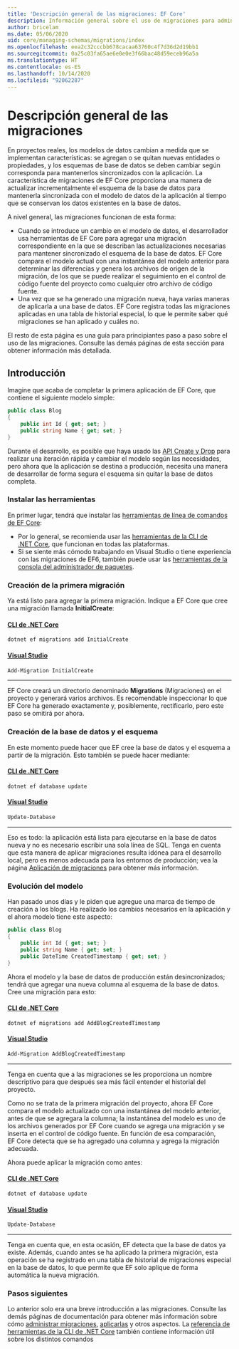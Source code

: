 ```yaml
---
title: 'Descripción general de las migraciones: EF Core'
description: Información general sobre el uso de migraciones para administrar esquemas de base de datos con Entity Framework Core
author: bricelam
ms.date: 05/06/2020
uid: core/managing-schemas/migrations/index
ms.openlocfilehash: eea2c32cccbb678cacaa63760c4f7d36d2d19bb1
ms.sourcegitcommit: 0a25c03fa65ae6e0e0e3f66bac48d59eceb96a5a
ms.translationtype: HT
ms.contentlocale: es-ES
ms.lasthandoff: 10/14/2020
ms.locfileid: "92062287"
---
```

# <a name="migrations-overview"></a>Descripción general de las migraciones

En proyectos reales, los modelos de datos cambian a medida que se implementan características: se agregan o se quitan nuevas entidades o propiedades, y los esquemas de base de datos se deben cambiar según corresponda para mantenerlos sincronizados con la aplicación. La característica de migraciones de EF Core proporciona una manera de actualizar incrementalmente el esquema de la base de datos para mantenerla sincronizada con el modelo de datos de la aplicación al tiempo que se conservan los datos existentes en la base de datos.

A nivel general, las migraciones funcionan de esta forma:

* Cuando se introduce un cambio en el modelo de datos, el desarrollador usa herramientas de EF Core para agregar una migración correspondiente en la que se describan las actualizaciones necesarias para mantener sincronizado el esquema de la base de datos. EF Core compara el modelo actual con una instantánea del modelo anterior para determinar las diferencias y genera los archivos de origen de la migración, de los que se puede realizar el seguimiento en el control de código fuente del proyecto como cualquier otro archivo de código fuente.
* Una vez que se ha generado una migración nueva, haya varias maneras de aplicarla a una base de datos. EF Core registra todas las migraciones aplicadas en una tabla de historial especial, lo que le permite saber qué migraciones se han aplicado y cuáles no.

El resto de esta página es una guía para principiantes paso a paso sobre el uso de las migraciones. Consulte las demás páginas de esta sección para obtener información más detallada.

## <a name="getting-started"></a>Introducción

Imagine que acaba de completar la primera aplicación de EF Core, que contiene el siguiente modelo simple:

```csharp
public class Blog
{
    public int Id { get; set; }
    public string Name { get; set; }
}
```

Durante el desarrollo, es posible que haya usado las [API Create y Drop](xref:core/managing-schemas/ensure-created) para realizar una iteración rápida y cambiar el modelo según las necesidades, pero ahora que la aplicación se destina a producción, necesita una manera de desarrollar de forma segura el esquema sin quitar la base de datos completa.

### <a name="install-the-tools"></a>Instalar las herramientas

En primer lugar, tendrá que instalar las [herramientas de línea de comandos de EF Core](xref:core/miscellaneous/cli/index):

* Por lo general, se recomienda usar las [herramientas de la CLI de .NET Core](xref:core/miscellaneous/cli/dotnet), que funcionan en todas las plataformas.
* Si se siente más cómodo trabajando en Visual Studio o tiene experiencia con las migraciones de EF6, también puede usar las [ herramientas de la consola del administrador de paquetes](xref:core/miscellaneous/cli/powershell).

### <a name="create-your-first-migration"></a>Creación de la primera migración

Ya está listo para agregar la primera migración. Indique a EF Core que cree una migración llamada **InitialCreate**:

#### <a name="net-core-cli"></a>[CLI de .NET Core](#tab/dotnet-core-cli)

```dotnetcli
dotnet ef migrations add InitialCreate
```

#### <a name="visual-studio"></a>[Visual Studio](#tab/vs)

```powershell
Add-Migration InitialCreate
```

***

EF Core creará un directorio denominado **Migrations** (Migraciones) en el proyecto y generará varios archivos. Es recomendable inspeccionar lo que EF Core ha generado exactamente y, posiblemente, rectificarlo, pero este paso se omitirá por ahora.

### <a name="create-your-database-and-schema"></a>Creación de la base de datos y el esquema

En este momento puede hacer que EF cree la base de datos y el esquema a partir de la migración. Esto también se puede hacer mediante:

#### <a name="net-core-cli"></a>[CLI de .NET Core](#tab/dotnet-core-cli)

```dotnetcli
dotnet ef database update
```
#### <a name="visual-studio"></a>[Visual Studio](#tab/vs)

```powershell
Update-Database
```

***

Eso es todo: la aplicación está lista para ejecutarse en la base de datos nueva y no es necesario escribir una sola línea de SQL. Tenga en cuenta que esta manera de aplicar migraciones resulta idónea para el desarrollo local, pero es menos adecuada para los entornos de producción; vea la página [Aplicación de migraciones](xref:core/managing-schemas/migrations/applying) para obtener más información.

### <a name="evolving-your-model"></a>Evolución del modelo

Han pasado unos días y le piden que agregue una marca de tiempo de creación a los blogs. Ha realizado los cambios necesarios en la aplicación y el ahora modelo tiene este aspecto:

```csharp
public class Blog
{
    public int Id { get; set; }
    public string Name { get; set; }
    public DateTime CreatedTimestamp { get; set; }
}
```

Ahora el modelo y la base de datos de producción están desincronizados; tendrá que agregar una nueva columna al esquema de la base de datos. Cree una migración para esto:

#### <a name="net-core-cli"></a>[CLI de .NET Core](#tab/dotnet-core-cli)

```dotnetcli
dotnet ef migrations add AddBlogCreatedTimestamp
```

#### <a name="visual-studio"></a>[Visual Studio](#tab/vs)

```powershell
Add-Migration AddBlogCreatedTimestamp
```

***

Tenga en cuenta que a las migraciones se les proporciona un nombre descriptivo para que después sea más fácil entender el historial del proyecto.

Como no se trata de la primera migración del proyecto, ahora EF Core compara el modelo actualizado con una instantánea del modelo anterior, antes de que se agregara la columna; la instantánea del modelo es uno de los archivos generados por EF Core cuando se agrega una migración y se inserta en el control de código fuente. En función de esa comparación, EF Core detecta que se ha agregado una columna y agrega la migración adecuada.

Ahora puede aplicar la migración como antes:

#### <a name="net-core-cli"></a>[CLI de .NET Core](#tab/dotnet-core-cli)

```dotnetcli
dotnet ef database update
```
#### <a name="visual-studio"></a>[Visual Studio](#tab/vs)

```powershell
Update-Database
```

***

Tenga en cuenta que, en esta ocasión, EF detecta que la base de datos ya existe. Además, cuando antes se ha aplicado la primera migración, esta operación se ha registrado en una tabla de historial de migraciones especial en la base de datos, lo que permite que EF solo aplique de forma automática la nueva migración.

### <a name="next-steps"></a>Pasos siguientes

Lo anterior solo era una breve introducción a las migraciones. Consulte las demás páginas de documentación para obtener más información sobre cómo [administrar migraciones](xref:core/managing-schemas/migrations/managing), [aplicarlas](xref:core/managing-schemas/migrations/applying) y otros aspectos. La [referencia de herramientas de la CLI de .NET Core](xref:core/miscellaneous/cli/index) también contiene información útil sobre los distintos comandos

